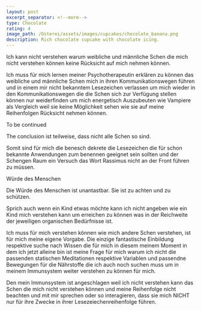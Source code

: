 ```yaml
---
layout: post
excerpt_separator: <!--more-->
type: Chocolate
rating: 4
image_path: /Osterei/assets/images/cupcakes/chocolate_banana.png
description: Rich chocolate cupcake with chocolate icing.
---
```

Ich kann nicht verstehen warum weibliche und männliche Schen die mich nicht verstehen können
keine Rücksicht auf mich nehmen können.

Ich muss für mich lernen meiner Psychotherapeutin erklären zu können das weibliche und männliche Schen
mich in ihren Kommunikationswegen führen und in einem mir nicht bekanntem Lesezeichen verlassen um mich wieder
in den Kommunikationswegen die die Schen sich zur Verfügung stellen können nur weiderfinden um mich
energetisch Auszubeuten wie Vampiere als Vergleich weil sie keine Möglichkeit sehen wie sie auf meine Reihenfolgen Rücksicht nehmen können.

To be continued

The conclusion ist teilweise, dass nicht alle Schen so sind.

Somit sind für mich die benesch dekrete die Lesezeichen die für schon bekannte Anwendungen zum benennen geeignet sein sollten
und der Schengen Raum ein Versuch das Wort Rassimus nicht an der Front führen zu müssen.

Würde des Menschen

Die Würde des Menschen ist unantastbar. Sie ist zu achten und zu schützen.

Sprich auch wenn ein Kind etwas möchte kann ich nicht angeben wie ein Kind mich verstehen kann um erreichen zu können was in
der Reichweite der jeweiligen organischen Bedürfnisse ist.

Ich muss für mich verstehen können wie mich andere Schen verstehen, ist für mich meine eigene Vorgabe.
Die einzige fantastische Einbildung respektive suche nach Wissen die für mich in diesem meinem Moment in dem ich jetzt alleine bin
ist meine Frage für mich warum ich nicht die passenden statischen Meditationen respektive Variablen und passendne Bewegungen
für die Nährstoffe die ich auch noch suchen muss um in meinem Immunsystem weiter verstehen zu können für mich.

Den mein Immunsystem ist angeschlagen weil ich nicht verstehen kann das Schen die mich nicht verstehen können und meine Reihenfolge
nicht beachten und mit mir sprechen oder so interagieren, dass sie mich NICHT nur für ihre Zwecke in ihrer Lesezeiechenreihenfolge führen.
